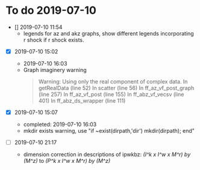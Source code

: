 # To do 2019-07-10

- [] 2019-07-10 11:54
  + legends for az and akz graphs, show different legends incorporating r shock if r shock exists.

- [x] 2019-07-10 15:02
  + 2019-07-10 16:03
  + Graph imaginery warning
    > Warning: Using only the real component of complex data.
    > In getRealData (line 52)
    > In scatter (line 56)
    > In ff_az_vf_post_graph (line 257)
    > In ff_az_vf_post (line 155)
    > In ff_abz_vf_vecsv (line 401)
    > In ff_abz_ds_wrapper (line 111)

- [x] 2019-07-10 15:07
  + completed: 2019-07-10 16:03
  + mkdir exists warning, use "if ~exist(dirpath,'dir') mkdir(dirpath); end"

- [ ] 2019-07-10 21:17
  + dimension correction in descriptions of ipwkbz: *(I^k x I^w x M^r) by (M^z)* to *(P^k x I^w x M^r) by (M^z)*
